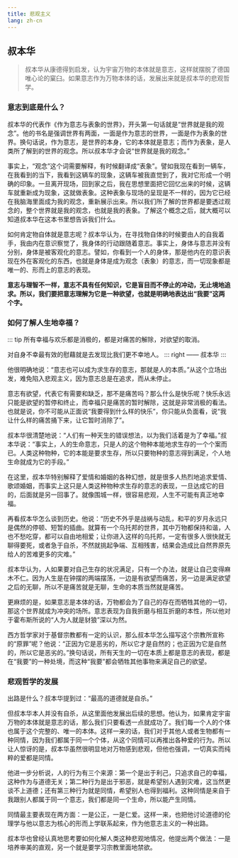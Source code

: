 ```yaml
---
title: 悲观主义
lang: zh-cn
---
```


## 叔本华

> 叔本华从康德得到启发，认为宇宙万物的本体就是意志，这样就摆脱了德国唯心论的窠臼。如果意志作为万物本体的话，发展出来就是叔本华的悲观哲学。

### 意志到底是什么？

叔本华的代表作《作为意志与表象的世界》，开头第一句话就是“世界就是我的观念”。他的书名是强调世界有两面，一面是作为意志的世界，一面是作为表象的世界。换句话说，作为意志，是世界的本身，它的本体就是意志；而作为表象，是人类所了解到的世界的观念。所以叔本华才会说“世界就是我的观念。”

事实上，“观念”这个词需要解释，有时候翻译成“表象”。譬如我现在看到一辆车，在我看到的当下，我看到这辆车的现象，这辆车被我直觉到了，我对它形成一个明确的印象。一旦离开现场，回到家之后，我在思想里面把它回忆出来的时候，这辆车就重新成为现象，这就做表象。这种表象与现场的呈现是不一样的，因为它已经在我脑海里面成为我的观念，重新展示出来。所以我们所了解的世界都是要透过观念的，整个世界就是我的观念，也就是我的表象。了解这个概念之后，就大概可以知道叔本华在这本书里想告诉我们什么。

如何肯定物自体就是意志呢？叔本华认为，在寻找物自体的时候要由人的自我着手，我由内在意识察觉了，我身体的行动跟随着意志。事实上，身体与意志并没有分别，身体是被客观化的意志。譬如，你看到一个人的身体，那是他内在的意识表现在外在客观化的东西，也就是身体是成为观念（表象）的意志，而一切现象都是唯一的、形而上的意志的表现。

**意志与理智不一样，意志不具有任何知识，它是盲目而不停止的冲动，无止境地追求。所以，我们要把意志理解为它是一种欲望，也就是明确地表达出“我要”这两个字。**

### 如何了解人生地幸福？

::: tip
所有幸福与欢乐都是消极的，都是对痛苦的解除，对欲望的取消。

对自身不幸最有效的慰藉就是去发现比我们更不幸地人。
::: right
—— 叔本华
:::

他很明确地说：“意志也可以成为求生存的意志，那就是人的本质。”从这个立场出发，难免陷入悲观主义，因为意志总是在追求，而从未停止。

意志有欲望，代表它有需要和缺乏，那不是痛苦吗？那么什么是快乐呢？快乐永远只能是欲望的暂停和终止，而幸福只是痛苦的暂时解除，这就是非常消极的看法。也就是说，你不可能从正面说“我要得到什么样的快乐”，你只能从负面看，说“我让什么样的痛苦捅下来，让它暂时消除了”。

叔本华很清楚地说：“人们有一种天生的错误想法，以为我们活着是为了幸福。”叔本华说：“事实上，人的生命意志，只是人的这个物种本能地求生存的一个个案而已。人类这种物种，它的本能是要求生存，所以只要物种的意志得到满足，个人地生命就成为它的手段。”

在这里，叔本华特别解释了爱情和婚姻的各种幻想，就是很多人热烈地追求爱情、歌颂婚姻，而事实上这只是人类这种物种求生存的意志的表现，一旦达成它的目的，后面就是另一回事了。就像围城一样，很容易悲观，人生不可能有真正地幸福。

再看叔本华怎么谈到历史。他说：“历史不外乎是战祸与动乱，和平的岁月永远只是偶然的停顿、短暂的插曲。就算有一个乌托邦的世界，其中万物都保持和谐，人也不愁吃穿，都可以自由地相爱；让你进入这样的乌托邦，一定有很多人很快就无聊得要死，或者急于自杀，不然就挑起争端、互相残害，结果会造成比自然界原先给人的苦难更多的灾难。”

叔本华认为，人如果要对自己生存的状况满足，只有一个办法，就是让自己变得麻木不仁。因为人生是在钟摆的两端摆荡，一边是有欲望而痛苦，另一边是满足欲望之后的无聊，所以不是痛苦就是无聊，生命的本质当然就是痛苦。

更麻烦的是，如果意志是本体的话，万物都会为了自己的存在而牺牲其他的一切，那这个世界就成为冲突的场所。意志表现为自我折磨与相互折磨的本性，所以他对于霍布斯所说的“人为人就是豺狼”深以为然。

西方哲学家对于基督宗教都有一定的认识，那么叔本华怎么描写这个宗教所宣称的“原罪”呢？他说：“正因为它是恶劣的，所以它才是自然的；也正因为它是自然的，所以它是恶劣的。”换句话说，所有天生的一切在本质上都是意志的表现，都是在“我要”的一种处境，而这种“我要”都会牺牲其他事物来满足自己的欲望。

### 悲观哲学的发展

出路是什么？叔本华提到过：“最高的道德就是自杀。”

但叔本华本人并没有自杀，从这里面他发展出后续的思想。他认为，如果肯定宇宙万物的本体就是意志的话，那么我们只要看透一点就成功了。我们每一个人的个体也属于这个完整的、唯一的本体。这样一来的话，我们对于其他人或者生物都有一种同情，因为我们都属于同一个个体，从这个同情可以再推出各种爱的行为。所以让人惊讶的是，叔本华虽然很明显地对万物感到悲观，但他也强调，一切真实而纯粹的爱都是同情。

他进一步分析说，人的行为有三个来源：第一个是出于利己，只追求自己的幸福，这种作为与道德无关；第二种行为是出于邪恶，就是希望别人遇到灾难，这当然更谈不上道德；还有第三种行为就是同情，希望别人也得到福利。这种同情是来自于我跟别人都属于同一个意志，我们都是同一个生命，所以能产生同情。

同情最主要表现在两方面：一是公正，一是仁爱。这样一来，也把他讨论道德的伦理学与他以意志为核心的形而上学联系起来，作为他意志主义的一种出路。

叔本华也曾经认真地思考要如何化解人类这种悲观地情况，他提出两个做法：一是培养审美的直观，另一个就是要学习宗教里面地禁欲。
